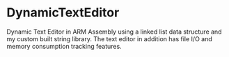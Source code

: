 # DynamicTextEditor
Dynamic Text Editor in ARM Assembly using a linked list data structure and my custom built string library. The text editor in addition has file I/O and memory consumption tracking features.


